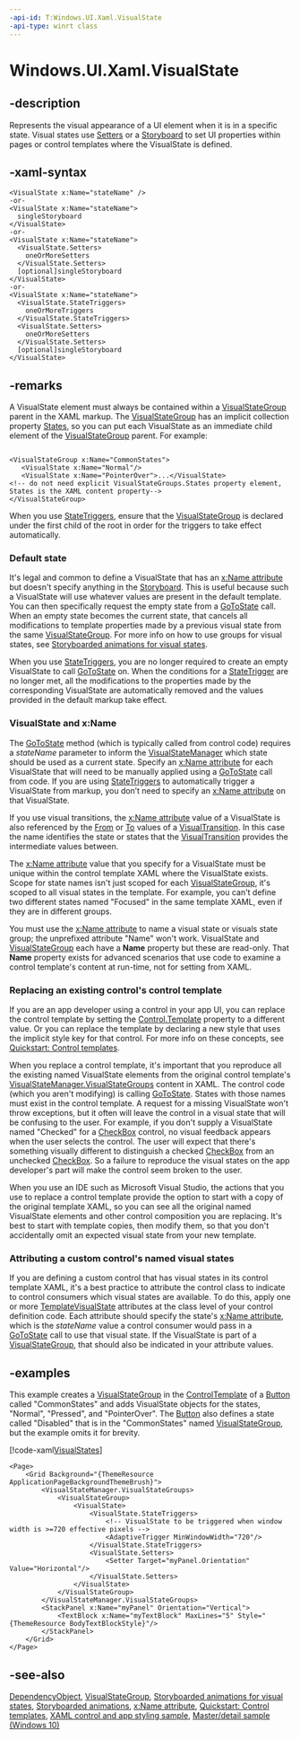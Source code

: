 ```yaml
---
-api-id: T:Windows.UI.Xaml.VisualState
-api-type: winrt class
---
```


<!-- Class syntax.
public class VisualState : Windows.UI.Xaml.DependencyObject, Windows.UI.Xaml.IVisualState, Windows.UI.Xaml.IVisualState2
-->

# Windows.UI.Xaml.VisualState

## -description

Represents the visual appearance of a UI element when it is in a specific state. Visual states use [Setters](visualstate_setters.md) or a [Storyboard](visualstate_storyboard.md) to set UI properties within pages or control templates where the VisualState is defined.

## -xaml-syntax

```xaml
<VisualState x:Name="stateName" />
-or-
<VisualState x:Name="stateName">
  singleStoryboard
</VisualState>
-or-
<VisualState x:Name="stateName">
  <VisualState.Setters>
    oneOrMoreSetters
  </VisualState.Setters>
  [optional]singleStoryboard
</VisualState>
-or-
<VisualState x:Name="stateName">
  <VisualState.StateTriggers>
    oneOrMoreTriggers
  </VisualState.StateTriggers>  
  <VisualState.Setters>
    oneOrMoreSetters
  </VisualState.Setters>
  [optional]singleStoryboard
</VisualState>
```

## -remarks

A VisualState element must always be contained within a [VisualStateGroup](visualstategroup.md) parent in the XAML markup. The [VisualStateGroup](visualstategroup.md) has an implicit collection property [States](visualstategroup_states.md), so you can put each VisualState as an immediate child element of the [VisualStateGroup](visualstategroup.md) parent. For example:

```xaml

<VisualStateGroup x:Name="CommonStates">
   <VisualState x:Name="Normal"/>
   <VisualState x:Name="PointerOver">...</VisualState>
<!-- do not need explicit VisualStateGroups.States property element, States is the XAML content property-->
</VisualStateGroup>

```

When you use [StateTriggers](visualstate_statetriggers.md), ensure that the [VisualStateGroup](visualstategroup.md) is declared under the first child of the root in order for the triggers to take effect automatically.

### Default state

It's legal and common to define a VisualState that has an [x:Name attribute](https://docs.microsoft.com/windows/uwp/xaml-platform/x-name-attribute) but doesn't specify anything in the [Storyboard](visualstate_storyboard.md). This is useful because such a VisualState will use whatever values are present in the default template. You can then specifically request the empty state from a [GoToState](visualstatemanager_gotostate_443481648.md) call. When an empty state becomes the current state, that cancels all modifications to template properties made by a previous visual state from the same [VisualStateGroup](visualstategroup.md). For more info on how to use groups for visual states, see [Storyboarded animations for visual states](https://docs.microsoft.com/previous-versions/windows/apps/jj819808(v=win.10)).

When you use [StateTriggers](visualstate_statetriggers.md), you are no longer required to create an empty VisualState to call [GoToState](visualstatemanager_gotostate_443481648.md) on. When the conditions for a [StateTrigger](statetrigger.md) are no longer met, all the modifications to the properties made by the corresponding VisualState are automatically removed and the values provided in the default markup take effect.

### VisualState and x:Name

The [GoToState](visualstatemanager_gotostate_443481648.md) method (which is typically called from control code) requires a *stateName* parameter to inform the [VisualStateManager](visualstatemanager.md) which state should be used as a current state. Specify an [x:Name attribute](https://docs.microsoft.com/windows/uwp/xaml-platform/x-name-attribute) for each VisualState that will need to be manually applied using a [GoToState](visualstatemanager_gotostate_443481648.md) call from code. If you are using [StateTriggers](visualstate_statetriggers.md) to automatically trigger a VisualState from markup, you don’t need to specify an [x:Name attribute](https://docs.microsoft.com/windows/uwp/xaml-platform/x-name-attribute) on that VisualState.

If you use visual transitions, the [x:Name attribute](https://docs.microsoft.com/windows/uwp/xaml-platform/x-name-attribute) value of a VisualState is also referenced by the [From](visualtransition_from.md) or [To](visualtransition_to.md) values of a [VisualTransition](visualtransition.md). In this case the name identifies the state or states that the [VisualTransition](visualtransition.md) provides the intermediate values between.

The [x:Name attribute](https://docs.microsoft.com/windows/uwp/xaml-platform/x-name-attribute) value that you specify for a VisualState must be unique within the control template XAML where the VisualState exists. Scope for state names isn't just scoped for each [VisualStateGroup](visualstategroup.md), it's scoped to all visual states in the template. For example, you can't define two different states named "Focused" in the same template XAML, even if they are in different groups.

You must use the [x:Name attribute](https://docs.microsoft.com/windows/uwp/xaml-platform/x-name-attribute) to name a visual state or visuals state group; the unprefixed attribute "Name" won't work. VisualState and [VisualStateGroup](visualstategroup.md) each have a **Name** property but these are read-only. That **Name** property exists for advanced scenarios that use code to examine a control template's content at run-time, not for setting from XAML.

### Replacing an existing control's control template

If you are an app developer using a control in your app UI, you can replace the control template by setting the [Control.Template](../windows.ui.xaml.controls/control_template.md) property to a different value. Or you can replace the template by declaring a new style that uses the implicit style key for that control. For more info on these concepts, see [Quickstart: Control templates](https://docs.microsoft.com/previous-versions/windows/apps/hh465374(v=win.10)).

When you replace a control template, it's important that you reproduce all the existing named VisualState elements from the original control template's [VisualStateManager.VisualStateGroups](visualstatemanager_visualstategroups.md) content in XAML. The control code (which you aren't modifying) is calling [GoToState](visualstatemanager_gotostate_443481648.md). States with those names must exist in the control template. A request for a missing VisualState won't throw exceptions, but it often will leave the control in a visual state that will be confusing to the user. For example, if you don't supply a VisualState named "Checked" for a [CheckBox](../windows.ui.xaml.controls/checkbox.md) control, no visual feedback appears when the user selects the control. The user will expect that there's something visually different to distinguish a checked [CheckBox](../windows.ui.xaml.controls/checkbox.md) from an unchecked [CheckBox](../windows.ui.xaml.controls/checkbox.md). So a failure to reproduce the visual states on the app developer's part will make the control seem broken to the user.

When you use an IDE such as Microsoft Visual Studio, the actions that you use to replace a control template provide the option to start with a copy of the original template XAML, so you can see all the original named VisualState elements and other control composition you are replacing. It's best to start with template copies, then modify them, so that you don't accidentally omit an expected visual state from your new template.

### Attributing a custom control's named visual states

If you are defining a custom control that has visual states in its control template XAML, it's a best practice to attribute the control class to indicate to control consumers which visual states are available. To do this, apply one or more [TemplateVisualState](templatevisualstateattribute.md) attributes at the class level of your control definition code. Each attribute should specify the state's [x:Name attribute](https://docs.microsoft.com/windows/uwp/xaml-platform/x-name-attribute), which is the *stateName* value a control consumer would pass in a [GoToState](visualstatemanager_gotostate_443481648.md) call to use that visual state. If the VisualState is part of a [VisualStateGroup](visualstategroup.md), that should also be indicated in your attribute values.

## -examples

This example creates a [VisualStateGroup](visualstategroup.md) in the [ControlTemplate](../windows.ui.xaml.controls/controltemplate.md) of a [Button](../windows.ui.xaml.controls/button.md) called "CommonStates" and adds VisualState objects for the states, "Normal", "Pressed", and "PointerOver". The [Button](../windows.ui.xaml.controls/button.md) also defines a state called "Disabled" that is in the "CommonStates" named [VisualStateGroup](visualstategroup.md), but the example omits it for brevity.

[!code-xaml[VisualStates](../windows.ui.xaml.data/code/StylingTemplatingOverview/csharp/ButtonStages.xaml#SnippetVisualStates)]

```xaml
<Page>
    <Grid Background="{ThemeResource ApplicationPageBackgroundThemeBrush}">
        <VisualStateManager.VisualStateGroups>
            <VisualStateGroup>
                <VisualState>
                    <VisualState.StateTriggers>
                        <!-- VisualState to be triggered when window width is >=720 effective pixels -->
                        <AdaptiveTrigger MinWindowWidth="720"/>
                    </VisualState.StateTriggers>
                    <VisualState.Setters>
                        <Setter Target="myPanel.Orientation" Value="Horizontal"/>
                    </VisualState.Setters>
                </VisualState>
            </VisualStateGroup>
        </VisualStateManager.VisualStateGroups>
        <StackPanel x:Name="myPanel" Orientation="Vertical">
            <TextBlock x:Name="myTextBlock" MaxLines="5" Style="{ThemeResource BodyTextBlockStyle}"/>
        </StackPanel>
    </Grid>
</Page>

```

## -see-also

[DependencyObject](dependencyobject.md), [VisualStateGroup](visualstategroup.md), [Storyboarded animations for visual states](https://docs.microsoft.com/previous-versions/windows/apps/jj819808(v=win.10)), [Storyboarded animations](https://docs.microsoft.com/windows/uwp/graphics/storyboarded-animations), [x:Name attribute](https://docs.microsoft.com/windows/uwp/xaml-platform/x-name-attribute), [Quickstart: Control templates](https://docs.microsoft.com/previous-versions/windows/apps/hh465374(v=win.10)), [XAML control and app styling sample](https://github.com/microsoftarchive/msdn-code-gallery-microsoft/tree/master/Official%20Windows%20Platform%20Sample/Windows%208.1%20Store%20app%20samples/99866-Windows%208.1%20Store%20app%20samples/XAML%20control%20and%20app%20styling%20sample/C%23), [Master/detail sample (Windows 10)](https://go.microsoft.com/fwlink/p/?LinkId=619901)
